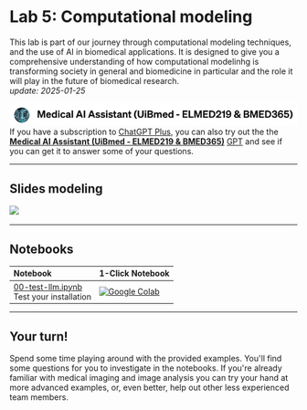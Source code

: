 # Lab 5: Computational modeling

This lab is part of our journey through computational modeling techniques, and the use of AI in biomedical applications. It is designed to give you a comprehensive understanding of how computational modelinhg is transforming society in general and biomedicine in particular and the role it will play in the future of biomedical research.<br>  _update: 2025-01-25_


<!-- ![img](../assets/GPT-MedAI.png)<br> -->
<img src="../assets/GPT-MedAI.png" width="600"><br>
If you have a subscription to [ChatGPT Plus](https://openai.com/blog/chatgpt-plus), you can also try out the the [**Medical AI Assistant (UiBmed - ELMED219 & BMED365)**](https://chat.openai.com/g/g-d90dfN17H-medical-ai-assistant-uibmed-elmed219-bmed365) [GPT](https://openai.com/blog/introducing-gpts) and see if you can get it to answer some of your questions.

---------------

## Slides modeling

<a href="https://docs.google.com/presentation/d/e/2PACX-1vSbqBdFr48AsKBBS1Jo6NG1dW56XHawfqlR5PbQbJRsFPe8jTNCtrBox4Kt3EkjaKJfMhBXr75mfJGA/pub?start=false&loop=false&delayms=3000"><img src="../BMED365-2025/assets/Lab4-slide-0.png"></a>


<!--
<img src="assets/Lab3-slide-0.png">
-->

------
## Notebooks

| Notebook    |      1-Click Notebook      |
|:----------|------|
|  [00-test-llm.ipynb](https://nbviewer.jupyter.org/github/MMIV-ML/BMED365-2025/blob/main/Lab5-Comp-Mod/00-test-llm.ipynb)<br> Test your installation   | [![Google Colab](https://colab.research.google.com/assets/colab-badge.svg)](https://colab.research.google.com/github/MMIV-ML/BMED365-2025/blob/main/Lab5-Comp-Mod/00-test-llm.ipynb)|

---


## Your turn!

Spend some time playing around with the provided examples. You'll find some questions for you to investigate in the notebooks. If you're already familiar with medical imaging and image analysis you can try your hand at more advanced examples, or, even better, help out other less experienced team members.


